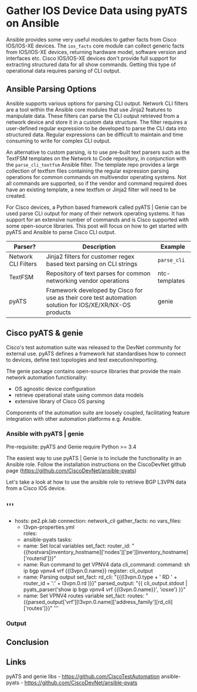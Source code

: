 # Gather IOS Device Data using pyATS on Ansible
Ansible provides some very useful modules to gather facts from Cisco IOS/IOS-XE devices. The <code>ios_facts</code> core module can collect generic facts from IOS/IOS-XE devices, returning hardware model, software version and interfaces etc. Cisco IOS/IOS-XE devices don't provide full support for extracting structured data for all show commands. Getting this type of operational data requires parsing of CLI output.

## Ansible Parsing Options
Ansible supports various options for parsing CLI output. Network CLI filters are a tool within the Ansible core modules that use Jinja2 features to manipulate data. These filters can parse the CLI output retrieved from a network device and store it in a custom data structure. The filter requires a user-defined regular expression to be developed to parse the CLI data into structured data. Regular expressions can be difficult to maintain and time consuming to write for complex CLI output.

An alternative to custom parsing, is to use pre-built text parsers such as the TextFSM templates on the Network to Code repository, in conjunction with the <code>parse_cli_textfsm</code> Ansible filter. The template repo provides a large collection of textfsm files containing the regular expression parsing operations for common commands on multivendor operating systems. Not all commands are supported, so if the vendor and command required does have an existing template, a new textfsm or Jinja2 filter will need to be created.

For Cisco devices, a Python based framework called pyATS | Genie can be used parse CLI output for many of their network operating systems. It has support for an extensive number of commands and is Cisco supported with some open-source libraries. This post will focus on how to get started with pyATS and Ansible to parse Cisco CLI output.

Parser? | Description | Example
------ | ----------- | --------
Network CLI Filters | Jinja2 filters for customer regex based text parsing on CLI strings | <code>parse_cli</code>
TextFSM | Repository of text parses for common networking vendor operations | ntc-templates
pyATS | Framework developed by Cisco for use as their core test automation solution for IOS/XE/XR/NX-OS products | genie 


## Cisco pyATS & genie
Cisco's test automation suite was released to the DevNet community for external use. pyATS defines a framework hat standardises how to connect to devices, define test topologies and test execution/reporting. 

The genie package contains open-source libraries that provide the main network automation functionality:

* OS agnostic device configuration
* retrieve operational state using common data models
* extensive library of Cisco OS parsing

Components of the automation suite are loosely coupled, facilitating feature integration with other automation platforms e.g. Ansible. 

### Ansible with pyATS | genie
Pre-requisite: pyATS and Genie require Python >= 3.4 

The easiest way to use pyATS | Genie is to include the functionality in an Ansible role. Follow the installation instructions on the CiscoDevNet github page (https://github.com/CiscoDevNet/ansible-pyats) 

Let's take a look at how to use the ansible role to retrieve BGP L3VPN data from a Cisco IOS device. 

'''
---
- hosts: pe2.pk.lab
  connection: network_cli
  gather_facts: no
  vars_files:
    - l3vpn-properties.yml  
  roles:
    - ansible-pyats
  tasks:
    - name: Set local variables
      set_fact:
        router_id: "{{hostvars[inventory_hostname]['nodes']['pe'][inventory_hostname]['routerid']}}"
    - name: Run command to get VPNV4 data
      cli_command:
        command: sh ip bgp vpnv4 vrf {{l3vpn.0.name}}
      register: cli_output
    - name: Parsing output
      set_fact:
        rd_cli: "{{(l3vpn.0.type + ' RD ' + router_id + ':' + l3vpn.0.rd )}}"
        parsed_output: "{{ cli_output.stdout | pyats_parser('show ip bgp vpnv4 vrf {{l3vpn.0.name}}', 'iosxe') }}"
    - name: Set VPNV4 routes variable
      set_fact:
        routes: "{{parsed_output['vrf'][l3vpn.0.name]['address_family'][rd_cli]['routes']}}"
'''

### Output

## Conclusion 

## Links
pyATS and genie libs - https://github.com/CiscoTestAutomation
ansible-pyats - https://github.com/CiscoDevNet/ansible-pyats
